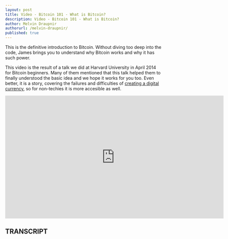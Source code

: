 ```yaml
---
layout: post
title: Video - Bitcoin 101 - What is Bitcoin?
description: Video - Bitcoin 101 - What is Bitcoin?
author: Melvin Draupnir
authorurl: /melvin-draupnir/
published: true
---
```


<p>This is the definitive introduction to Bitcoin. Without diving too deep into the code, James brings you to understand why Bitcoin works and why it has such power.</p>

<p>This video is the result of a talk we did at Harvard University in April 2014 for Bitcoin beginners. Many of them mentioned that this talk helped them to finally understood the basic idea and we hope it works for you too. Even better, it is a story, covering the failures and difficulties of <a href="/video-the-economics-of-digital-currencies/">creating a digital currency</a>, so for non-techies it is more accesible as well.</p>


<center><iframe width="700" height="394" src="https://www.youtube.com/embed/Bhe61JaNFLU?list=PLzctEq7iZD-7-DgJM604zsndMapn9ff6q" frameborder="0" allowfullscreen></iframe></center>

<h2>TRANSCRIPT</h2>
